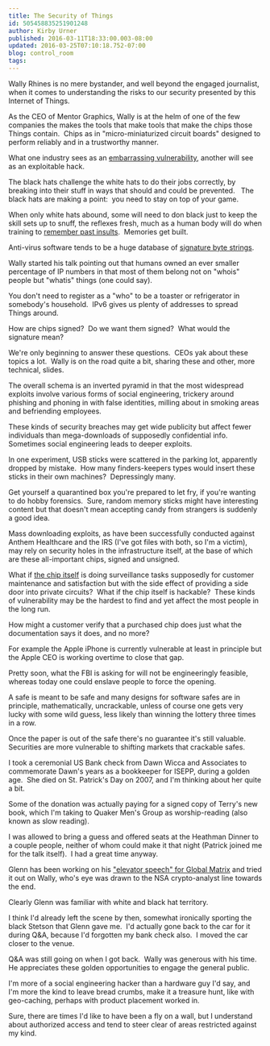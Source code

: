 ```yaml
---
title: The Security of Things
id: 505458835251901248
author: Kirby Urner
published: 2016-03-11T18:33:00.003-08:00
updated: 2016-03-25T07:10:18.752-07:00
blog: control_room
tags: 
---
```


[](https://www.flickr.com/photos/kirbyurner/25684816596/in/dateposted-public/)

Wally Rhines is no mere bystander, and well beyond the engaged journalist, when it comes to understanding the risks to our security presented by this Internet of Things.

As the CEO of Mentor Graphics, Wally is at the helm of one of the few companies the makes the tools that make tools that make the chips those Things contain.  Chips as in "micro-miniaturized circuit boards" designed to perform reliably and in a trustworthy manner.

What one industry sees as an [embarrassing vulnerability](http://www.extremetech.com/computing/216694-western-digital-to-buy-sandisk-experts-eviscerate-wds-encrypted-hard-drives), another will see as an exploitable hack.

The black hats challenge the white hats to do their jobs correctly, by breaking into their stuff in ways that should and could be prevented.   The black hats are making a point:  you need to stay on top of your game.

When only white hats abound, some will need to don black just to keep the skill sets up to snuff, the reflexes fresh, much as a human body will do when training to [remember past insults](http://www.vaccines.gov/more_info/work/).  Memories get built.

Anti-virus software tends to be a huge database of [signature byte strings](http://security.stackexchange.com/questions/30362/how-do-antiviruses-scan-for-thousands-of-malware-signatures-in-a-short-time).

Wally started his talk pointing out that humans owned an ever smaller percentage of IP numbers in that most of them belong not on "whois" people but "whatis" things (one could say).

You don't need to register as a "who" to be a toaster or refrigerator in somebody's household.  IPv6 gives us plenty of addresses to spread Things around.

How are chips signed?  Do we want them signed?  What would the signature mean?

We're only beginning to answer these questions.  CEOs yak about these topics a lot.  Wally is on the road quite a bit, sharing these and other, more technical, slides.

[](https://www.flickr.com/photos/kirbyurner/25665642266/in/dateposted-public/)

The overall schema is an inverted pyramid in that the most widespread exploits involve various forms of social engineering, trickery around phishing and phoning in with false identities, milling about in smoking areas and befriending employees.

These kinds of security breaches may get wide publicity but affect fewer individuals than mega-downloads of supposedly confidential info.  Sometimes social engineering leads to deeper exploits.

In one experiment, USB sticks were scattered in the parking lot, apparently dropped by mistake.  How many finders-keepers types would insert these sticks in their own machines?  Depressingly many.

Get yourself a quarantined box you're prepared to let fry, if you're wanting to do hobby forensics.  Sure, random memory sticks might have interesting content but that doesn't mean accepting candy from strangers is suddenly a good idea.

Mass downloading exploits, as have been successfully conducted against Anthem Healthcare and the IRS (I've got files with both, so I'm a victim), may rely on security holes in the infrastructure itself, at the base of which are these all-important chips, signed and unsigned.

What if [the chip itself](http://www.extremetech.com/extreme/225524-apple-may-design-its-own-servers-to-avoid-government-snooping) is doing surveillance tasks supposedly for customer maintenance and satisfaction but with the side effect of providing a side door into private circuits?  What if the chip itself is hackable?  These kinds of vulnerability may be the hardest to find and yet affect the most people in the long run.

How might a customer verify that a purchased chip does just what the documentation says it does, and no more?

For example the Apple iPhone is currently vulnerable at least in principle but the Apple CEO is working overtime to close that gap.

Pretty soon, what the FBI is asking for will not be engineeringly feasible, whereas today one could enslave people to force the opening. 

A safe is meant to be safe and many designs for software safes are in principle, mathematically, uncrackable, unless of course one gets very lucky with some wild guess, less likely than winning the lottery three times in a row.

Once the paper is out of the safe there's no guarantee it's still valuable.  Securities are more vulnerable to shifting markets that crackable safes.

I took a ceremonial US Bank check from Dawn Wicca and Associates to commemorate Dawn's years as a bookkeeper for ISEPP, during a golden age.  She died on St. Patrick's Day on 2007, and I'm thinking about her quite a bit.

Some of the donation was actually paying for a signed copy of Terry's new book, which I'm taking to Quaker Men's Group as worship-reading (also known as slow reading).

[](https://www.flickr.com/photos/kirbyurner/25573126892/in/dateposted-public/)

I was allowed to bring a guess and offered seats at the Heathman Dinner to a couple people, neither of whom could make it that 
night (Patrick joined me for the talk itself).  I had a great time anyway.

Glenn has been working on his ["elevator speech" for Global Matrix](http://worldgame.blogspot.com/2016/03/the-global-matrix.html) and tried it out on Wally, who's eye was drawn to the NSA crypto-analyst line towards the end.

Clearly Glenn was familiar with white and black hat territory.

[](https://www.flickr.com/photos/kirbyurner/25061297084/in/dateposted-public/)

I think I'd already left the scene by then, somewhat ironically sporting the black Stetson that Glenn gave me.  I'd actually gone back to the car for it during Q&A, because I'd forgotten my bank check also.  I moved the car closer to the venue.

Q&A was still going on when I got back.  Wally was generous with his time.  He appreciates these golden opportunities to engage the general public.

I'm more of a social engineering hacker than a hardware guy I'd say, and I'm more the kind to leave bread crumbs, make it a treasure hunt, like with geo-caching, perhaps with product placement worked in. 

Sure, there are times I'd like to have been a fly on a wall, but I understand about authorized access and tend to steer clear of areas restricted against my kind.

[](https://www.flickr.com/photos/kirbyurner/25347142720/in/dateposted-public/)